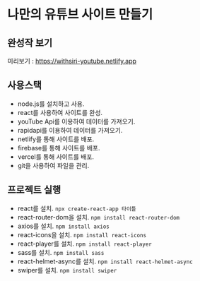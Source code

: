 # 나만의 유튜브 사이트 만들기

## 완성작 보기
미리보기 : https://withsiri-youtube.netlify.app

## 사용스택
- node.js를 설치하고 사용. 
- react를 사용하여 사이트를 완성. 
- youTube Api를 이용하여 데이터를 가져오기.
- rapidapi를 이용하여 데이터를 가져오기.
- netlify를 통해 사이트를 배포.
- firebase를 통해 사이트를 배포.
- vercel를 통해 사이트를 배포.
- git을 사용하여 파일을 관리.

## 프로젝트 실행
- react를 설치. `npx create-react-app 타이틀`
- react-router-dom을 설치. `npm install react-router-dom`
- axios를 설치. `npm install axios`
- react-icons을 설치. `npm install react-icons`
- react-player를 설치. `npm install react-player`
- sass를 설치. `npm install sass`
- react-helmet-async를 설치. `npm install react-helmet-async`
- swiper를 설치. `npm install swiper`
